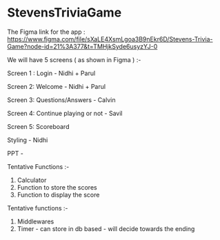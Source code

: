 # StevensTriviaGame
The Figma link for the app : https://www.figma.com/file/sXaLE4XsmLgoa3B9nEkr6D/Stevens-Trivia-Game?node-id=21%3A377&t=TMHjkSyde6usyzYJ-0

We will have 5 screens ( as shown in Figma ) :- 

Screen 1 : Login  - Nidhi + Parul

Screen 2: Welcome - Nidhi + Parul

Screen 3: Questions/Answers  - Calvin

Screen 4: Continue playing or not - Savil

Screen 5: Scoreboard

Styling - Nidhi 

PPT - 

Tentative Functions :-

1. Calculator 
2. Function to store the scores 
3. Function to display the score  

Tentative functions :- 
1. Middlewares 
2. Timer - can store in db based - will decide towards the ending
